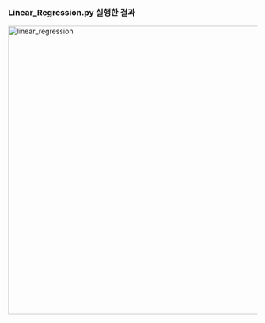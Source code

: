 ### Linear_Regression.py 실행한 결과

<img width="582" alt="linear_regression" src="https://user-images.githubusercontent.com/34532192/40157669-44d1e3fa-59db-11e8-8aec-d1b68aa52ae5.png">

